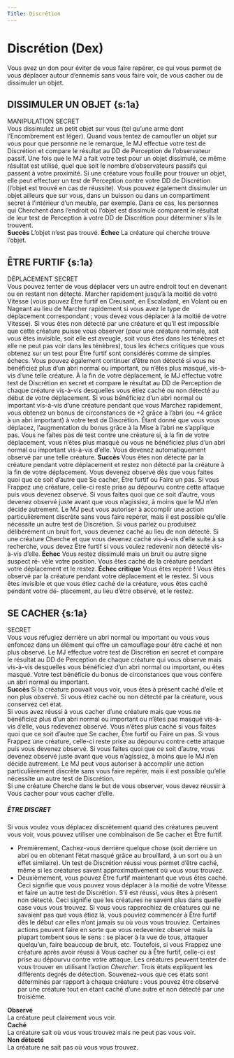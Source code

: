 ```yaml
---
Title: Discrétion
---
```

# Discrétion (Dex)
Vous avez un don pour éviter de vous faire repérer, ce qui 
vous permet de vous déplacer autour d’ennemis sans vous 
faire voir, de vous cacher ou de dissimuler un objet.

## DISSIMULER UN OBJET {s:1a}
MANIPULATION SECRET  
Vous dissimulez un petit objet sur vous (tel qu’une arme dont l’Encombrement est léger). Quand vous tentez de camoufler un objet sur vous pour que personne ne le remarque, le MJ effectue votre test de Discrétion et compare le résultat au DD de Perception de l’observateur passif. Une fois que le MJ a fait votre test pour un objet dissimulé, ce même résultat est utilisé, quel que soit le nombre d’observateurs passifs qui passent à votre proximité. Si une créature vous fouille pour trouver un objet, elle peut effectuer un test de Perception contre votre DD de Discrétion (l’objet est trouvé en cas de réussite). 
Vous pouvez également dissimuler un objet ailleurs que sur vous, dans un buisson ou dans un compartiment secret à l’intérieur d’un meuble, par exemple. Dans ce cas, les personnes qui Cherchent dans l’endroit où l’objet est dissimulé comparent le résultat de leur test de Perception à votre DD de Discrétion pour déterminer s’ils le trouvent.  
**Succès** L’objet n’est pas trouvé.
**Échec** La créature qui cherche trouve l’objet.

## ÊTRE FURTIF {s:1a}
DÉPLACEMENT SECRET  
Vous pouvez tenter de vous déplacer vers un autre endroit tout en devenant ou en restant non détecté. Marcher rapidement jusqu’à la moitié de votre Vitesse (vous pouvez Être furtif en Creusant, en Escaladant, en Volant ou en Nageant au lieu de Marcher rapidement si vous avez le type de déplacement correspondant ; vous devez vous déplacer à la moitié de votre Vitesse).
Si vous êtes non détecté par une créature et qu’il est impossible que cette créature puisse vous observer (pour une créature normale, soit vous êtes invisible, soit elle est aveugle, soit vous êtes dans les ténèbres et elle ne peut pas voir dans les ténèbres), tous les échecs critiques que vous obtenez sur un test pour Être furtif sont considérés comme de simples échecs. Vous pouvez également continuer d’être non détecté si vous ne bénéficiez plus d’un abri normal ou important, ou n’êtes plus masqué, vis-à-vis d’une telle créature.
À la fin de votre déplacement, le MJ effectue votre test de Discrétion en secret et compare le résultat au DD de Perception de chaque créature vis-à-vis desquelles vous étiez caché ou non détecté au début de votre déplacement. Si vous bénéficiez d’un abri normal ou important vis-à-vis d’une créature pendant que vous Marchez rapidement, vous obtenez un bonus de circonstances de +2 grâce à l’abri (ou +4 grâce à un abri important) à votre test de Discrétion. Étant donné que vous vous déplacez, l’augmentation du bonus grâce à la Mise à l’abri ne s’applique pas. Vous ne faites pas de test contre une créature si, à la fin de votre déplacement, vous n’êtes plus masqué ou vous ne bénéficiez plus d’un abri normal ou important vis-à-vis d’elle. Vous devenez automatiquement observé par une telle créature.
**Succès** Vous êtes non détecté par la créature pendant votre déplacement et restez non détecté par la créature à la fin de votre déplacement. Vous devenez observé dès que vous faites quoi que ce soit d’autre que Se cacher, Être furtif ou Faire un pas. Si vous Frappez une créature, celle-ci reste prise au dépourvu contre cette attaque puis vous devenez observé. Si vous faites quoi que ce soit d’autre, vous devenez observé juste avant que vous n’agissiez, à moins que le MJ n’en décide autrement. Le MJ peut vous autoriser à accomplir une action particulièrement discrète sans vous faire repérer, mais il est possible qu’elle nécessite un autre test de Discrétion. Si vous parlez ou produisez délibérément un bruit fort, vous devenez caché au lieu de non détecté. Si une créature Cherche et que vous devenez caché vis-à-vis d’elle suite à sa recherche, vous devez Être furtif si vous voulez redevenir non détecté vis-à-vis d’elle.
**Échec** Vous restez dissimulé mais un bruit ou autre signe suspect ré‑
vèle votre position. Vous êtes caché de la créature pendant votre 
déplacement et le restez.
**Échec critique** Vous êtes repéré ! Vous êtes observé par la créature 
pendant votre déplacement et le restez. Si vous êtes invisible et que 
vous étiez caché de la créature, vous êtes caché pendant votre dé‑
placement, au lieu d’être observé, et le restez.

## SE CACHER {s:1a}
SECRET  
Vous vous réfugiez derrière un abri normal ou important ou vous vous enfoncez dans un élément qui offre un camouflage pour être caché et non plus observé. Le MJ effectue votre test de Discrétion en secret et compare le résultat au DD de Perception de chaque créature qui vous observe mais vis-à-vis desquelles vous bénéficiez d’un abri normal ou important, ou êtes masqué. Votre test bénéficie du bonus de circonstances que vous confère un abri normal ou important.  
**Succès** Si la créature pouvait vous voir, vous êtes à présent caché d’elle et non plus observé. Si vous étiez caché ou non détecté par la créature, vous conservez cet état.  
Si vous avez réussi à vous cacher d’une créature mais que vous ne bénéficiez plus d’un abri normal ou important ou n’êtes pas masqué vis-à-vis d’elle, vous redevenez observé. Vous n’êtes plus caché si vous faites quoi que ce soit d’autre que Se cacher, Être furtif ou Faire un pas. Si vous Frappez une créature, celle-ci reste prise au dépourvu contre cette attaque puis vous devenez observé. Si vous faites quoi que ce soit d’autre, vous devenez observé juste avant que vous n’agissiez, à moins que le MJ n’en décide autrement. Le MJ peut vous autoriser à accomplir une action particulièrement discrète sans vous faire repérer, mais il est possible qu’elle nécessite un autre test de Discrétion.  
Si une créature Cherche dans le but de vous observer, vous devez réussir à Vous cacher pour vous cacher d’elle.

##### ÊTRE DISCRET
Si vous voulez vous déplacez discrètement quand des créatures peuvent vous voir, vous pouvez utiliser une combinaison de Se cacher et Être furtif.
- Premièrement, Cachez-vous derrière quelque chose (soit derrière un abri ou en obtenant l’état masqué grâce au brouillard, à un sort ou à un effet similaire). Un test de Discrétion réussi vous permet d’être caché, même si les créatures savent approximativement où vous vous trouvez.
- Deuxièmement, vous pouvez Être furtif maintenant que vous êtes caché. Ceci signifie que vous pouvez vous déplacer à la moitié de votre Vitesse et faire un autre test de Discrétion. S’il est réussi, vous êtes à présent non détecté. Ceci signifie que les créatures ne savent plus dans quelle case vous vous trouvez. Si vous vous rapprochiez de créatures qui ne savaient pas que vous étiez là, vous pouviez commencer à Être furtif dès le début car elles n’ont jamais su où vous vous trouviez. Certaines actions peuvent faire en sorte que vous redeveniez observé mais la plupart tombent sous le sens : se placer à la vue de tous, attaquer quelqu’un, faire beaucoup de bruit, etc. Toutefois, si vous Frappez une créature après avoir réussi à Vous cacher ou à Être furtif, celle-ci est prise au dépourvu contre votre attaque.
Les créatures peuvent tenter de vous trouver en utilisant l’action *Chercher*.
Trois états expliquent les différents degrés de détection. Souvenez-vous que ces états sont déterminés par rapport à chaque créature : vous pouvez être observé par une créature tout en étant caché d’une autre et non détecté par une troisième.

**Observé**  
La créature peut clairement vous voir.  
**Caché**  
La créature sait où vous vous trouvez mais ne peut pas vous voir.  
**Non détecté**  
La créature ne sait pas où vous vous trouvez.
